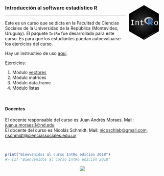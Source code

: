 <!-- README.md is generated from README.Rmd. Please edit that file -->
### Introducción al software estadístico R <img src="logo.png" style="margin-left:10px;margin-bottom:5px;" width="100" align="right"></a>

------------------------------------------------------------------------

Este es un curso que se dicta en la Facultad de Ciencias Sociales de la
Universidad de la República (Montevideo, Uruguay). El paquete `IntRo`
fue desarrollado para este curso. Es para que los estudiantes puedan
autoevaluarse los ejercicios del curso.

Hay un instructivo de uso
[aquí](https://github.com/Nicolas-Schmidt/IntRo/blob/master/Ejercicios/Instructivo_IntRo.pdf).

Ejercicios:

1.  Módulo
    [vectores](https://github.com/Nicolas-Schmidt/IntRo/blob/master/Ejercicios/Ejercicios_Modulo_vectores.pdf)
2.  Módulo matrices
3.  Módulo data.frame
4.  Módulo listas

<br />

#### **Docentes**

El docente responsable del curso es Juan Andrés Moraes. Mail:
<juan.a.moraes.1@nd.edu>  
El docente del curso es Nicolás Schmidt. Mail: <nicoschlab@gmail.com>,
<nschmidt@cienciassociales.edu.uy>

<br />

``` r
print("Bienvenidos al curso IntRo edición 2018")
#> [1] "Bienvenidos al curso IntRo edición 2018"
```

<center>
<img src="https://raw.githubusercontent.com/Nicolas-Schmidt/IntRo/master/animation.gif"></a>
</center>
